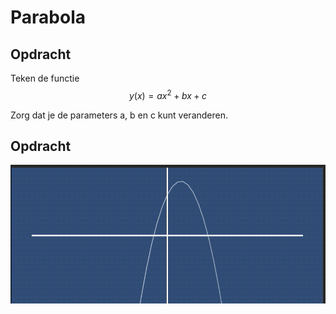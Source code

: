 # Parabola

## Opdracht

Teken de functie
 $$y(x) = a x^2 + bx +c$$

 Zorg dat je de parameters a, b en c kunt veranderen.

## Opdracht
![parabola](images/Parabola.gif)
